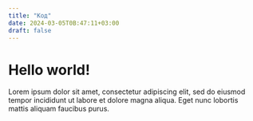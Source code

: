 ```yaml
---
title: "Код"
date: 2024-03-05T0B:47:11+03:00
draft: false
---
```


# Hello world!

Lorem ipsum dolor sit amet, consectetur adipiscing elit, sed do eiusmod tempor 
incididunt ut labore et dolore magna aliqua. Eget nunc lobortis mattis aliquam faucibus purus.